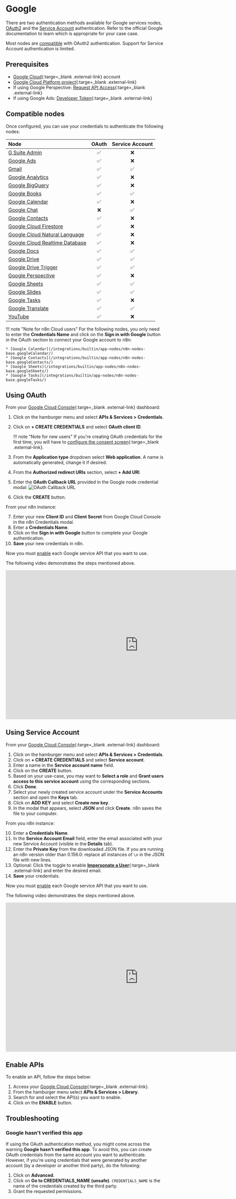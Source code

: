 # Google

There are two authentication methods available for Google services nodes, [OAuth2](https://developers.google.com/identity/protocols/oauth2) and the [Service Account](https://developers.google.com/identity/protocols/oauth2#serviceaccount) authentication. Refer to the official Google documentation to learn which is appropriate for your case case.

Most nodes are [compatible](#compatible-nodes) with OAuth2 authentication. Support for Service Account authentication is limited.

## Prerequisites

* [Google Cloud](https://cloud.google.com/){:targe=_blank .external-link} account
* [Google Cloud Platform project](https://developers.google.com/workspace/marketplace/create-gcp-project){:targe=_blank .external-link}
* If using Google Perspective: [Request API Access](https://developers.perspectiveapi.com/s/docs-get-started){:targe=_blank .external-link}
* If using Google Ads: [Developer Token](https://developers.google.com/google-ads/api/docs/first-call/dev-token){:targe=_blank .external-link}

## Compatible nodes

Once configured, you can use your credentials to authenticate the following nodes:

| Node | OAuth | Service Account |
| :--- | :---: | :-------------: |
| [G Suite Admin](/integrations/builtin/app-nodes/n8n-nodes-base.gSuiteAdmin/) | :white_check_mark: | :x: |
| [Google Ads](/integrations/builtin/app-nodes/n8n-nodes-base.googleAds/) | :white_check_mark: | :x: |
| [Gmail](/integrations/builtin/app-nodes/n8n-nodes-base.gmail/) | :white_check_mark: | :white_check_mark: |
| [Google Analytics](/integrations/builtin/app-nodes/n8n-nodes-base.googleAnalytics/) | :white_check_mark: | :x: |
| [Google BigQuery](/integrations/builtin/app-nodes/n8n-nodes-base.googleBigQuery/) | :white_check_mark: | :x: |
| [Google Books](/integrations/builtin/app-nodes/n8n-nodes-base.googleBooks/) | :white_check_mark: | :white_check_mark: |
| [Google Calendar](/integrations/builtin/app-nodes/n8n-nodes-base.googleCalendar/) | :white_check_mark: | :x: |
| [Google Chat](/integrations/builtin/app-nodes/n8n-nodes-base.googleChat/) | :x: | :white_check_mark: |
| [Google Contacts](/integrations/builtin/app-nodes/n8n-nodes-base.googleContacts/) | :white_check_mark: | :x: |
| [Google Cloud Firestore](/integrations/builtin/app-nodes/n8n-nodes-base.googleCloudFirestore/) | :white_check_mark: | :x: |
| [Google Cloud Natural Language](/integrations/builtin/app-nodes/n8n-nodes-base.googleCloudNaturalLanguage/) | :white_check_mark: | :x: |
| [Google Cloud Realtime Database](/integrations/builtin/app-nodes/n8n-nodes-base.googleCloudRealtimeDatabase/) | :white_check_mark: | :x: |
| [Google Docs](/integrations/builtin/app-nodes/n8n-nodes-base.googleDocs/) | :white_check_mark: | :white_check_mark: |
| [Google Drive](/integrations/builtin/app-nodes/n8n-nodes-base.googleDrive/) | :white_check_mark: | :white_check_mark: |
| [Google Drive Trigger](/integrations/builtin/trigger-nodes/n8n-nodes-base.googleDriveTrigger/) | :white_check_mark: | :white_check_mark: |
| [Google Perspective](/integrations/builtin/app-nodes/n8n-nodes-base.googlePerspective/) | :white_check_mark: | :x: |
| [Google Sheets](/integrations/builtin/app-nodes/n8n-nodes-base.googleSheets/) | :white_check_mark: | :white_check_mark: |
| [Google Slides](/integrations/builtin/app-nodes/n8n-nodes-base.googleSlides/) | :white_check_mark: | :white_check_mark: |
| [Google Tasks](/integrations/builtin/app-nodes/n8n-nodes-base.googleTasks/) | :white_check_mark: | :x: |
| [Google Translate](/integrations/builtin/app-nodes/n8n-nodes-base.googleTranslate/) | :white_check_mark: | :white_check_mark: |
| [YouTube](/integrations/builtin/app-nodes/n8n-nodes-base.youTube/) | :white_check_mark: | :x: |

!!! note "Note for n8n Cloud users"
    For the following nodes, you only need to enter the **Credentials Name** and click on the **Sign in with Google** button in the OAuth section to connect your Google account to n8n:

    * [Google Calendar](/integrations/builtin/app-nodes/n8n-nodes-base.googleCalendar/)
    * [Google Contacts](/integrations/builtin/app-nodes/n8n-nodes-base.googleContacts/)
    * [Google Sheets](/integrations/builtin/app-nodes/n8n-nodes-base.googleSheets/)
    * [Google Tasks](/integrations/builtin/app-nodes/n8n-nodes-base.googleTasks/)


## Using OAuth

From your [Google Cloud Console](https://console.cloud.google.com){:targe=_blank .external-link} dashboard:

1. Click on the hamburger menu and select **APIs & Services > Credentials**.
2. Click on **+ CREATE CREDENTIALS** and select **OAuth client ID**.

    !!! note "Note for new users"
        If you're creating OAuth credentials for the first time, you will have to [configure the consent screen](https://support.google.com/cloud/answer/10311615?hl=en&ref_topic=3473162){:targe=_blank .external-link}.
    

3. From the **Application type** dropdown select **Web application**. A name is automatically generated, change it if desired.
4. From the **Authorized redirect URIs** section, select **+ Add URI**.
5. Enter the **OAuth Callback URL** provided in the Google node credential modal:
    ![OAuth Callback URL](/_images/integrations/builtin/credentials/google/oauth_callback.png)
6. Click the **CREATE** button.

From your n8n instance:

7. Enter your new **Client ID** and **Client Secret** from Google Cloud Console in the n8n Credentials modal.
8. Enter a **Credentials Name**.
9. Click on the **Sign in with Google** button to complete your Google authentication.
10. **Save** your new credentials in n8n.

Now you must [enable](#enable-apis) each Google service API that you want to use.

The following video demonstrates the steps mentioned above.

<div class="video-container">
<iframe width="840" height="472.5" src="https://www.youtube.com/embed/gZ6N2H3_vys" frameborder="0" allow="accelerometer; autoplay; clipboard-write; encrypted-media; gyroscope; picture-in-picture" allowfullscreen></iframe>
</div>

## Using Service Account

From your [Google Cloud Console](https://console.cloud.google.com){:targe=_blank .external-link} dashboard:

1. Click on the hamburger menu and select **APIs & Services > Credentials**.
2. Click on **+ CREATE CREDENTIALS** and select **Service account**.
3. Enter a name in the **Service account name** field.
4. Click on the **CREATE** button.
5. Based on your use-case, you may want to **Select a role** and **Grant users access to this service account**  using the corresponding sections.
6. Click **Done**.
7. Select your newly created service account under the **Service Accounts** section and open the **Keys** tab.
8. Click on **ADD KEY** and select **Create new key**.
9. In the modal that appears, select **JSON** and click **Create**. n8n saves the file to your computer.

From you n8n instance:

10. Enter a **Credentials Name**.
11. In the **Service Account Email** field, enter the email associated with your new Service Account (visible in the **Details** tab).
12. Enter the **Private Key** from the downloaded JSON file. If you are running an n8n version older than 0.156.0: replace all instances of `\n` in the JSON file with new lines.
13. Optional: Click the toggle to enable [**Impersonate a User**](https://developers.google.com/identity/protocols/oauth2/service-account#delegatingauthority){:targe=_blank .external-link} and enter the desired email.
14. **Save** your credentials.

Now you must [enable](#enable-apis) each Google service API that you want to use.

The following video demonstrates the steps mentioned above.

<div class="video-container">
<iframe width="840" height="472.5" src="https://www.youtube.com/embed/ArXVlpo3y1k" frameborder="0" allow="accelerometer; autoplay; clipboard-write; encrypted-media; gyroscope; picture-in-picture" allowfullscreen></iframe>
</div>

## Enable APIs

To enable an API, follow the steps below:

1. Access your [Google Cloud Console](https://console.cloud.google.com){:targe=_blank .external-link}.
2. From the hamburger menu select **APIs & Services > Library**.
3. Search for and select the API(s) you want to enable.
5. Click on the **ENABLE** button.

## Troubleshooting

### Google hasn't verified this app

If using the OAuth authentication method, you might come across the warning **Google hasn't verified this app**. To avoid this, you can create OAuth credentials from the same account you want to authenticate. However, if you're using credentials that were generated by another account (by a developer or another third party), do the following:

1. Click on **Advanced**.
2. Click on **Go to CREDENTIALS_NAME (unsafe)**. `CREDENTIALS_NAME` is the name of the credentials created by the third party.
3. Grant the requested permissions.
